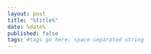 ```yaml
---
layout: post
title: "%title%"
date: %date%
published: false
tags: #tags go here: space-separated string
---
```


<!-- 前有爆发期，鼓励加班，鼓励员工应该一直工作到尿血，后面到老龄化了，1/4的人超过60岁，这个时候说应该赶紧死来减少财政养老福利赤字，特别是90年代以后积累的巨额债务。大佬你这就过分了，这群人在80年代末也就30多，好嘛，人家泡沫刺破之后背负承重的债务贷款，碰上这要面子的经济危机应对之道（拖延，不愿意直接面对问题，放任政府津贴补助一群zoombie公司，没有积极消化的处理银行bad loans), 好嘛经济不景气就越加班，加班盛行经济收紧哪有时间搞生育，你利息再低有啥用，人家都失去信心(政府债券接近一半在日本央妈手上)。人家建议你可以开放移民来释放来搞些鲶鱼效应，你建议本国老人赶紧。。。
 -->
